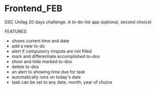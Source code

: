 # Frontend_FEB
DSC Unilag 20 days challenge. A to-do-list app (optional, second choice) 

FEATURES:
- shows current time and date
- add a new to-do
- alert if compulsory innputs are not filled
- mark and differentiate accomplished to-dos
- show and hide marked to-dos
- delete to-dos
- an alert to showing time due for task
- automatically runs on today's date
- task can be set to any date, month, year of choice

